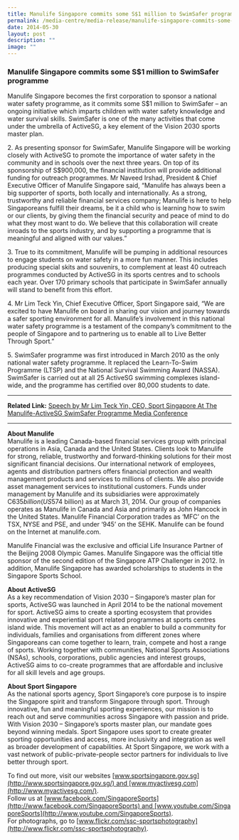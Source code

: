 ```yaml
---
title: Manulife Singapore commits some S$1 million to SwimSafer programme
permalink: /media-centre/media-release/manulife-singapore-commits-some-1-million-to-swimsafer-programme/
date: 2014-05-30
layout: post
description: ""
image: ""
---
```

### **Manulife Singapore commits some S$1 million to SwimSafer programme**

Manulife Singapore becomes the first corporation to sponsor a national water safety programme, as it commits some S$1 million to SwimSafer – an ongoing initiative which imparts children with water safety knowledge and water survival skills. SwimSafer is one of the many activities that come under the umbrella of ActiveSG, a key element of the Vision 2030 sports master plan.

2\. As presenting sponsor for SwimSafer, Manulife Singapore will be working closely with ActiveSG to promote the importance of water safety in the community and in schools over the next three years. On top of its sponsorship of S$900,000, the financial institution will provide additional funding for outreach programmes. Mr Naveed Irshad, President & Chief Executive Officer of Manulife Singapore said, “Manulife has always been a big supporter of sports, both locally and internationally. As a strong, trustworthy and reliable financial services company; Manulife is here to help Singaporeans fulfill their dreams, be it a child who is learning how to swim or our clients, by giving them the financial security and peace of mind to do what they most want to do. We believe that this collaboration will create inroads to the sports industry, and by supporting a programme that is meaningful and aligned with our values.” 

3\. True to its commitment, Manulife will be pumping in additional resources to engage students on water safety in a more fun manner. This includes producing special skits and souvenirs, to complement at least 40 outreach programmes conducted by ActiveSG in its sports centres and to schools each year. Over 170 primary schools that participate in SwimSafer annually will stand to benefit from this effort. 

4\. Mr Lim Teck Yin, Chief Executive Officer, Sport Singapore said, “We are excited to have Manulife on board in sharing our vision and journey towards a safer sporting environment for all. Manulife’s involvement in this national water safety programme is a testament of the company’s commitment to the people of Singapore and to partnering us to enable all to Live Better Through Sport.” 

5\. SwimSafer programme was first introduced in March 2010 as the only national water safety programme. It replaced the Learn-To-Swim Programme (LTSP) and the National Survival Swimming Award (NASSA). SwimSafer is carried out at all 25 ActiveSG swimming complexes island-wide, and the programme has certified over 80,000 students to date.

---

**Related Link:** [Speech by Mr Lim Teck Yin, CEO, Sport Singapore At The Manulife-ActiveSG SwimSafer Programme Media Conference](/media-centre/speeches/speech-by-mr-lim-teck-yinmanulife-activesg-swimsafer/)

 ---
 
**About Manulife**<br>
Manulife is a leading Canada-based financial services group with principal operations in Asia, Canada and the United States. Clients look to Manulife for strong, reliable, trustworthy and forward-thinking solutions for their most significant financial decisions. Our international network of employees, agents and distribution partners offers financial protection and wealth management products and services to millions of clients. We also provide asset management services to institutional customers. Funds under management by Manulife and its subsidiaries were approximately C$635 billion (US$574 billion) as at March 31, 2014. Our group of companies operates as Manulife in Canada and Asia and primarily as John Hancock in the United States. Manulife Financial Corporation trades as ‘MFC’ on the TSX, NYSE and PSE, and under ‘945’ on the SEHK. Manulife can be found on the Internet at manulife.com.  

Manulife Financial was the exclusive and official Life Insurance Partner of the Beijing 2008 Olympic Games. Manulife Singapore was the official title sponsor of the second edition of the Singapore ATP Challenger in 2012. In addition, Manulife Singapore has awarded scholarships to students in the Singapore Sports School. 
 
**About ActiveSG**<br>
As a key recommendation of Vision 2030 – Singapore’s master plan for sports, ActiveSG was launched in April 2014 to be the national movement for sport. ActiveSG aims to create a sporting ecosystem that provides innovative and experiential sport related programmes at sports centres island wide. This movement will act as an enabler to build a community for individuals, families and organisations from different zones where Singaporeans can come together to learn, train, compete and host a range of sports. Working together with communities, National Sports Associations (NSAs), schools, corporations, public agencies and interest groups, ActiveSG aims to co-create programmes that are affordable and inclusive for all skill levels and age groups. 

**About Sport Singapore**<br>
As the national sports agency, Sport Singapore’s core purpose is to inspire the Singapore spirit and transform Singapore through sport. Through innovative, fun and meaningful sporting experiences, our mission is to reach out and serve communities across Singapore with passion and pride. With Vision 2030 – Singapore’s sports master plan, our mandate goes beyond winning medals. Sport Singapore uses sport to create greater sporting opportunities and access, more inclusivity and integration as well as broader development of capabilities. At Sport Singapore, we work with a vast network of public-private-people sector partners for individuals to live better through sport.

To find out more, visit our websites [www.sportsingapore.gov.sg](http://www.sportsingapore.gov.sg/) and [www.myactivesg.com](http://www.myactivesg.com/).
<br>
Follow us at [www.facebook.com/SingaporeSports](http://www.facebook.com/SingaporeSports) and [www.youtube.com/SingaporeSports](http://www.youtube.com/SingaporeSports).
<br>
For photographs, go to [www.flickr.com/ssc-sportsphotography](http://www.flickr.com/ssc-sportsphotography).